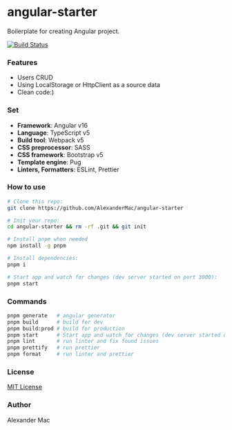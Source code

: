 # angular-starter
Boilerplate for creating Angular project.

[![Build Status](https://github.com/AlexanderMac/angular-starter/workflows/CI/badge.svg)](https://github.com/AlexanderMac/angular-starter/actions?query=workflow%3ACI)

### Features
- Users CRUD
- Using LocalStorage or HttpClient as a source data
- Clean code:)

### Set
- **Framework**: Angular v16
- **Language**: TypeScript v5
- **Build tool**: Webpack v5
- **CSS preprocessor**: SASS
- **CSS framework**: Bootstrap v5
- **Template engine**: Pug
- **Linters, Formatters**: ESLint, Prettier

### How to use
```sh
# Clone this repo:
git clone https://github.com/AlexanderMac/angular-starter

# Init your repo:
cd angular-starter && rm -rf .git && git init

# Install pnpm when needed
npm install -g pnpm

# Install dependencies:
pnpm i

# Start app and watch for changes (dev server started on port 3000):
pnpm start
```

### Commands
```sh
pnpm generate   # angular generator
pnpm build      # build for dev
pnpm build:prod # build for production
pnpm start      # Start app and watch for changes (dev server started on port 3000)
pnpm lint       # run linter and fix found issues
pnpm prettify   # run prettier
pnpm format     # run linter and prettier
```

### License
[MIT License](LICENSE)

### Author
Alexander Mac
